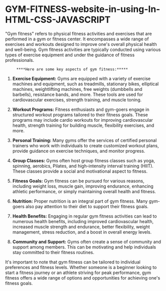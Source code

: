 # GYM-FITNESS-website-in-using-In-HTML-CSS-JAVASCRIPT
"Gym fitness" refers to physical fitness activities and exercises that are performed in a gym or fitness center. It encompasses a wide range of exercises and workouts designed to improve one's overall physical health and well-being. Gym fitness activities are typically conducted using various types of exercise equipment and under the guidance of fitness professionals.

         ****Here are some key aspects of gym fitness:*****

1. **Exercise Equipment:** Gyms are equipped with a variety of exercise machines and equipment, such as treadmills, stationary bikes, elliptical machines, weightlifting machines, free weights (dumbbells and barbells), resistance bands, and more. These tools are used for cardiovascular exercises, strength training, and muscle toning.

2. **Workout Programs:** Fitness enthusiasts and gym-goers engage in structured workout programs tailored to their fitness goals. These programs may include cardio workouts for improving cardiovascular health, strength training for building muscle, flexibility exercises, and more.

3. **Personal Training:** Many gyms offer the services of certified personal trainers who work with individuals to create customized workout plans, provide guidance on exercise techniques, and monitor progress.

4. **Group Classes:** Gyms often host group fitness classes such as yoga, spinning, aerobics, Pilates, and high-intensity interval training (HIIT). These classes provide a social and motivational aspect to fitness.

5. **Fitness Goals:** Gym fitness can be pursued for various reasons, including weight loss, muscle gain, improving endurance, enhancing athletic performance, or simply maintaining overall health and fitness.

6. **Nutrition:** Proper nutrition is an integral part of gym fitness. Many gym-goers also pay attention to their diet to support their fitness goals.

7. **Health Benefits:** Engaging in regular gym fitness activities can lead to numerous health benefits, including improved cardiovascular health, increased muscle strength and endurance, better flexibility, weight management, stress reduction, and a boost in overall energy levels.

8. **Community and Support:** Gyms often create a sense of community and support among members. This can be motivating and help individuals stay committed to their fitness routines.

It's important to note that gym fitness can be tailored to individual preferences and fitness levels. Whether someone is a beginner looking to start a fitness journey or an athlete striving for peak performance, gym fitness offers a wide range of options and opportunities for achieving one's fitness goals.
